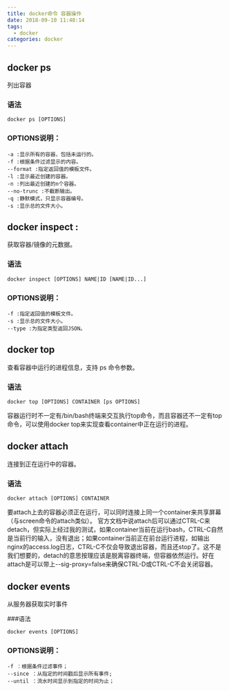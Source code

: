 ```yaml
---
title: docker命令 容器操作
date: 2018-09-10 11:48:14
tags:
  - docker
categories: docker
---
```

## docker ps
列出容器
### 语法
```
docker ps [OPTIONS]
```
### OPTIONS说明：
```
-a :显示所有的容器，包括未运行的。
-f :根据条件过滤显示的内容。
--format :指定返回值的模板文件。
-l :显示最近创建的容器。
-n :列出最近创建的n个容器。
--no-trunc :不截断输出。
-q :静默模式，只显示容器编号。
-s :显示总的文件大小。
```
## docker inspect :
获取容器/镜像的元数据。
### 语法
```
docker inspect [OPTIONS] NAME|ID [NAME|ID...]
```
### OPTIONS说明：
```
-f :指定返回值的模板文件。
-s :显示总的文件大小。
--type :为指定类型返回JSON。
```
## docker top
查看容器中运行的进程信息，支持 ps 命令参数。
### 语法
```
docker top [OPTIONS] CONTAINER [ps OPTIONS]
```
容器运行时不一定有/bin/bash终端来交互执行top命令，而且容器还不一定有top命令，可以使用docker top来实现查看container中正在运行的进程。
## docker attach
连接到正在运行中的容器。
### 语法
```
docker attach [OPTIONS] CONTAINER
```
要attach上去的容器必须正在运行，可以同时连接上同一个container来共享屏幕（与screen命令的attach类似）。
官方文档中说attach后可以通过CTRL-C来detach，但实际上经过我的测试，如果container当前在运行bash，CTRL-C自然是当前行的输入，没有退出；如果container当前正在前台运行进程，如输出nginx的access.log日志，CTRL-C不仅会导致退出容器，而且还stop了。这不是我们想要的，detach的意思按理应该是脱离容器终端，但容器依然运行。好在attach是可以带上--sig-proxy=false来确保CTRL-D或CTRL-C不会关闭容器。

## docker events
从服务器获取实时事件

###语法
```
docker events [OPTIONS]
```
### OPTIONS说明：
```
-f ：根据条件过滤事件；
--since ：从指定的时间戳后显示所有事件;
--until ：流水时间显示到指定的时间为止；
```
